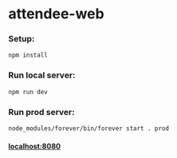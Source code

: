 # attendee-web

### Setup:

```npm install```

### Run local server:
```npm run dev```

### Run prod server:
```node_modules/forever/bin/forever start . prod```

#### [localhost:8080](http://localhost:8080)

